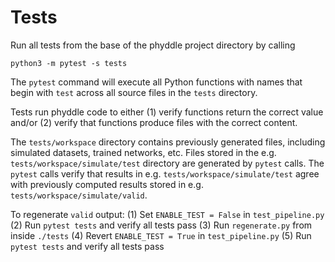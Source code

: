 # Tests

Run all tests from the base of the phyddle project directory by calling

```
python3 -m pytest -s tests
```

The `pytest` command will execute all Python functions with names that begin with 
`test` across all source files in the `tests` directory.

Tests run phyddle code to either (1) verify functions return the correct value
and/or (2) verify that functions produce files with the correct content.

The `tests/workspace` directory contains previously generated files, including
simulated datasets, trained networks, etc. Files stored in the e.g. 
`tests/workspace/simulate/test` directory are generated by `pytest` calls. The 
`pytest` calls verify that results in e.g. `tests/workspace/simulate/test` agree
with previously computed results stored in e.g. `tests/workspace/simulate/valid`.

To regenerate `valid` output:
(1) Set `ENABLE_TEST = False` in `test_pipeline.py`
(2) Run `pytest tests` and verify all tests pass
(3) Run `regenerate.py` from inside `./tests`
(4) Revert `ENABLE_TEST = True` in `test_pipeline.py`
(5) Run `pytest tests` and verify all tests pass


